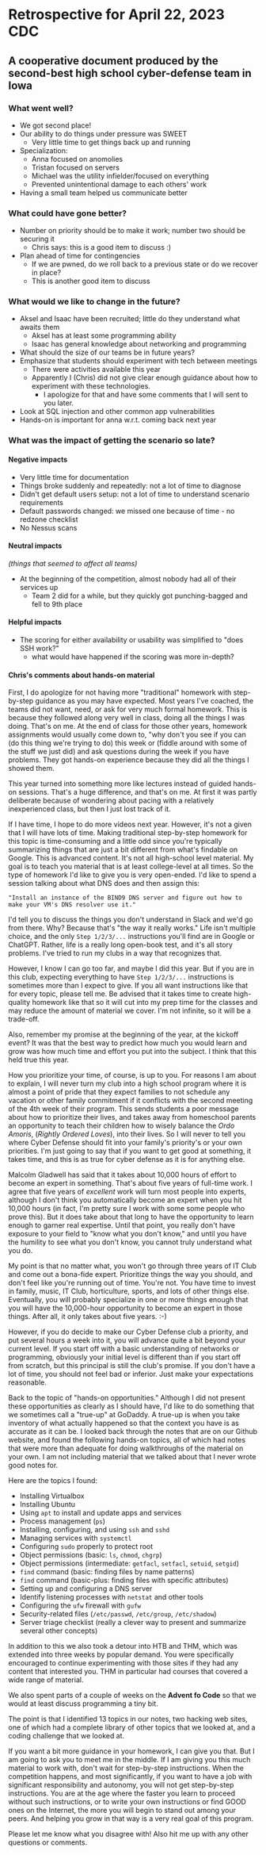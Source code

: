 # Retrospective for April 22, 2023 CDC

## A cooperative document produced by the second-best high school cyber-defense team in Iowa

### What went well?

- We got second place!
- Our ability to do things under pressure was SWEET
  - Very little time to get things back up and running
- Specialization:
  - Anna focused on anomolies
  - Tristan focused on servers
  - Michael was the utility infielder/focused on everything
  - Prevented unintentional damage to each others' work
- Having a small team helped us communicate better

### What could have gone better?

- Number on priority should be to make it work; number two should be securing it
  - Chris says: this is a good item to discuss :)
- Plan ahead of time for contingencies
  - If we are pwned, do we roll back to a previous state or do we recover in place?
  - This is another good item to discuss

### What would we like to change in the future?

- Aksel and Isaac have been recruited; little do they understand what awaits them
  - Aksel has at least some programming ability
  - Isaac has general knowledge about networking and programming
- What should the size of our teams be in future years?
- Emphasize that students should experiment with tech between meetings
  - There were activities available this year
  - Apparently I (Chris) did not give clear enough guidance about how to experiment with these technologies.
    - I apologize for that and have some comments that I will sent to you later.
- Look at SQL injection and other common app vulnerabilities
- Hands-on is important for anna w.r.t. coming back next year

### What was the impact of getting the scenario so late?

#### Negative impacts

- Very little time for documentation
- Things broke suddenly and repeatedly: not a lot of time to diagnose
- Didn't get default users setup: not a lot of time to understand scenario requirements
- Default passwords changed: we missed one because of time - no redzone checklist
- No Nessus scans

#### Neutral impacts

*(things that seemed to affect all teams)*

- At the beginning of the competition, almost nobody had all of their services up
  - Team 2 did for a while, but they quickly got punching-bagged and fell to 9th place

#### Helpful impacts

- The scoring for either availability or usability was simplified to "does SSH work?"
  - what would have happened if the scoring was more in-depth?

#### Chris's comments about hands-on material

First, I do apologize for not having more "traditional" homework with step-by-step guidance as you may have expected. Most years I've coached, the teams did not want, need, or ask for very much formal homework. This is because they followed along very well in class, doing all the things I was doing. That's on me. At the end of class for those other years, homework assignments would usually come down to, "why don't you see if you can (do this thing we're trying to do) this week or (fiddle around with some of the stuff we just did) and ask questions during the week if you have problems. They got hands-on experience because they did all the things I showed them.

This year turned into something more like lectures instead of guided hands-on sessions. That's a huge difference, and that's on me. At first it was partly deliberate because of wondering about pacing with a relatively inexperienced class, but then I just lost track of it.

If I have time, I hope to do more videos next year. However, it's not a given that I will have lots of time. Making traditional step-by-step homework for this topic is time-consuming and a little odd since you're typically summarizing things that are just a bit different from what's findable on Google. This is advanced content. It's not all high-school level material. My goal is to teach you material that is at least college-level at all times. So the type of homework I'd like to give you is very open-ended. I'd like to spend a session talking about what DNS does and then assign this:

    "Install an instance of the BIND9 DNS server and figure out how to make your VM's DNS resolver use it."

I'd tell you to discuss the things you don't understand in Slack and we'd go from there. Why? Because that's "the way it really works." Life isn't multiple choice, and the only `Step 1/2/3/...` instructions you'll find are in Google or ChatGPT. Rather, life is a really long open-book test, and it's all story problems. I've tried to run my clubs in a way that recognizes that.

However, I know I can go too far, and maybe I did this year. But if you are in this club, expecting everything to have `Step 1/2/3/...` instructions is sometimes more than I expect to give. If you all want instructions like that for every topic, please tell me. Be advised that it takes time to create high-quality homework like that so it will cut into my prep time for the classes and may reduce the amount of material we cover. I'm not infinite, so it will be a trade-off.

Also, remember my promise at the beginning of the year, at the kickoff event? It was that the best way to predict how much you would learn and grow was how much time and effort you put into the subject. I think that this held true this year.

How you prioritize your time, of course, is up to you. For reasons I am about to explain, I will never turn my club into a high school program where it is almost a point of pride that they expect families to not schedule any vacation or other family commitment if it conflicts with the second meeting of the 4th week of their program. This sends students a poor message about how to prioritize their lives, and takes away from homeschool parents an opportunity to teach their children how to wisely balance the _Ordo Amoris_, (_Rightly Ordered Loves_), into their lives. So I will never to tell you where Cyber Defense should fit into your family's priority's or your own priorities. I'm just going to say that if you want to get good at something, it takes time, and this is as true for cyber defense as it is for anything else.

Malcolm Gladwell has said that it takes about 10,000 hours of effort to become an expert in something. That's about five years of full-time work. I agree that five years of *excellent* work will turn most people into experts, although I don't think you automatically become an expert when you hit 10,000 hours (in fact, I'm pretty sure I work with some some people who prove this). But it does take about that long to have the opportunity to learn enough to garner real expertise. Until that point, you really don't have exposure to your field to "know what you don't know," and until you have the humility to see what you don't know, you cannot truly understand what you do.

My point is that no matter what, you won't go through three years of IT Club and come out a bona-fide expert. Prioritize things the way you should, and don't feel like you're running out of time. You're not. You have time to invest in family, music, IT Club, horticulture, sports, and lots of other things else. Eventually, you will probably specialize in one or more things enough that you will have the 10,000-hour opportunity to become an expert in those things. After all, it only takes about five years. :-)

However, if you do decide to make our Cyber Defense club a priority, and put several hours a week into it, you will advance quite a bit beyond your current level. If you start off with a basic understanding of networks or programming, obviously your initial level is different than if you start off from scratch, but this principal is still the club's promise. If you don't have a lot of time, you should not feel bad or inferior. Just make your expectations reasonable.

Back to the topic of "hands-on opportunities." Although I did not present these opportunities as clearly as I should have, I'd like to do something that we sometimes call a "true-up" at GoDaddy. A true-up is when you take inventory of what actually happened so that the context you have is as accurate as it can be. I looked back through the notes that are on our Github website, and found the following hands-on topics, all of which had notes that were more than adequate for doing walkthroughs of the material on your own. I am not including material that we talked about that I never wrote good notes for.

Here are the topics I found:

- Installing Virtualbox
- Installing Ubuntu
- Using `apt` to install and update apps and services
- Process management (`ps`)
- Installing, configuring, and using `ssh` and `sshd`
- Managing services with `systemctl`
- Configuring `sudo` properly to protect root
- Object permissions (basic: `ls`, `chmod`, `chgrp`)
- Object permissions (intermediate: `getfacl`, `setfacl`, `setuid`, `setgid`)
- `find` command (basic: finding files by name patterns)
- `find` command (basic-plus: finding files with specific attributes)
- Setting up and configuring a DNS server
- Identify listening processes with `netstat` and other tools
- Configuring the `ufw` firewall with `gufw`
- Security-related files (`/etc/passwd`, `/etc/group`, `/etc/shadow`)
- Server triage checklist (really a clever way to present and summarize several other concepts)

In addition to this we also took a detour into HTB and THM, which was extended into three weeks by popular demand. You were specifically encouraged to continue experimenting with those sites if they had any content that interested you. THM in particular had courses that covered a wide range of material.

We also spent parts of a couple of weeks on the **Advent fo Code** so that we would at least discuss programming a tiny bit.

The point is that I identified 13 topics in our notes, two hacking web sites, one of which had a complete library of other topics that we looked at, and a coding challenge that we looked at.

If you want a bit more guidance in your homework, I can give you that. But I am going to ask you to meet me in the middle. If I am giving you this much material to work with, don't wait for step-by-step instructions. When the competition happens, and most significantly, if you want to have a job with significant responsibility and autonomy, you will not get step-by-step instructions. You are at the age where the faster you learn to proceed without such instructions, or to write your own instructions or find GOOD ones on the Internet, the more you will begin to stand out among your peers. And helping you grow in that way is a very real goal of this program.

Please let me know what you disagree with! Also hit me up with any other questions or comments.
